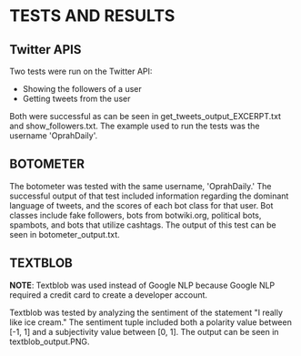# TESTS AND RESULTS #

## Twitter APIS ##
Two tests were run on the Twitter API:

- Showing the followers of a user
- Getting tweets from the user

Both were successful as can be seen in get_tweets_output_EXCERPT.txt and show_followers.txt. The example used to run the tests was the username 'OprahDaily'.

## BOTOMETER ##

The botometer was tested with the same username, 'OprahDaily.' The successful output of that test included information regarding the dominant language of tweets, and the scores of each bot class for that user. 
Bot classes include fake followers, bots from botwiki.org, political bots, spambots, and bots that utilize cashtags.
The output of this test can be seen in botometer_output.txt.

## TEXTBLOB ##
**NOTE**: Textblob was used instead of Google NLP because Google NLP required a credit card to create a developer account.

Textblob was tested by analyzing the sentiment of the statement "I really like ice cream."
The sentiment tuple included both a polarity value between [-1, 1] and a subjectivity value between [0, 1].
The output can be seen in textblob_output.PNG. 
